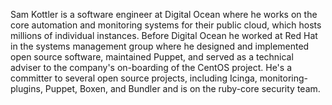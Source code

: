 Sam Kottler is a software engineer at Digital Ocean where he works on the core
automation and monitoring systems for their public cloud, which hosts millions
of individual instances. Before Digital Ocean he worked at Red Hat in the
systems management group where he designed and implemented open source
software, maintained Puppet, and served as a technical adviser to the company's
on-boarding of the CentOS project. He's a committer to several open source
projects, including Icinga, monitoring-plugins, Puppet, Boxen, and Bundler and
is on the ruby-core security team.